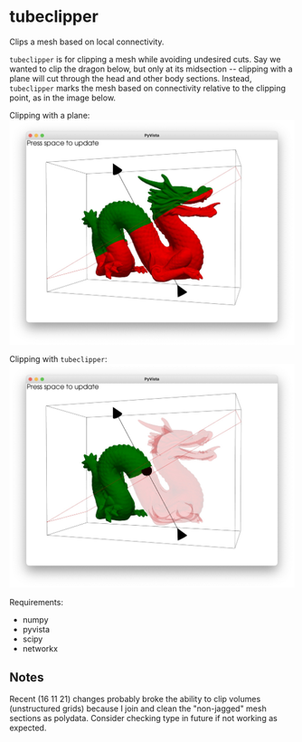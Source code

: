 # tubeclipper

Clips a mesh based on local connectivity.

`tubeclipper` is for clipping a mesh while avoiding undesired cuts. Say we wanted to clip the dragon below, but only at its midsection -- clipping with a plane will cut through the head and other body sections. Instead, `tubeclipper` marks the mesh based on connectivity relative to the clipping point, as in the image below.

Clipping with a plane:
![Before](https://github.com/Biomedical-Simulation-Lab/tubeclipper/blob/master/imgs/before.jpg)

Clipping with `tubeclipper`:
![After](https://github.com/Biomedical-Simulation-Lab/tubeclipper/blob/master/imgs/after.jpg)

Requirements:
- numpy 
- pyvista 
- scipy 
- networkx 

## Notes
Recent (16 11 21) changes probably broke the ability to clip volumes (unstructured grids) because I join and clean the "non-jagged" mesh sections as polydata. Consider checking type in future if not working as expected.